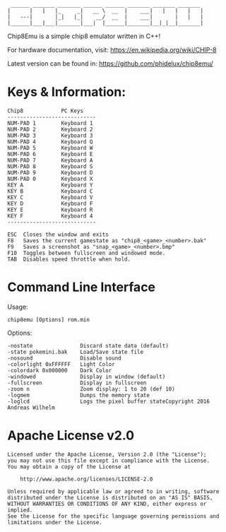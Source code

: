      ______ _______ _______ ______ ______ _______ _______ _______
    |      |   |   |_     _|   __ \  __  |    ___|   |   |   |   |
    |   ---|       |_|   |_|    __/  __  |    ___|       |   |   |
    |______|___|___|_______|___|  |______|_______|__|_|__|_______|


  Chip8Emu is a simple chip8 emulator written in C++!

  For hardware documentation, visit:
  https://en.wikipedia.org/wiki/CHIP-8

  Latest version can be found in:
  https://github.com/phidelux/chip8emu/

# Keys & Information:

    Chip8            PC Keys
    ----------------------------
    NUM-PAD 1        Keyboard 1
    NUM-PAD 2        Keyboard 2
    NUM-PAD 3        Keyboard 3
    NUM-PAD 4        Keyboard Q
    NUM-PAD 5        Keyboard W
    NUM-PAD 6        Keyboard E
    NUM-PAD 7        Keyboard A
    NUM-PAD 8        Keyboard S
    NUM-PAD 9        Keyboard D
    NUM-PAD 0        Keyboard X
    KEY A            Keyboard Y
    KEY B            Keyboard C
    KEY C            Keyboard V
    KEY D            Keyboard F
    KEY E            Keyboard R
    KEY F            Keyboard 4
    ----------------------------

    ESC  Closes the window and exits
    F8   Saves the current gamestate as "chip8_<game>_<number>.bak"
    F9   Saves a screenshot as "snap_<game>_<number>.bmp"
    F10  Toggles between fullscreen and windowed mode.
    TAB  Disables speed throttle when hold.

# Command Line Interface

  Usage:

    chip8emu [Options] rom.min

  Options:

    -nostate               Discard state data (default)
    -state pokemini.bak    Load/Save state file
    -nosound               Disable sound
    -colorlight 0xFFFFFF   Light Color
    -colordark 0x000000    Dark Color
    -windowed              Display in window (default)
    -fullscreen            Display in fullscreen
    -zoom n                Zoom display: 1 to 20 (def 10)
    -logmem                Dumps the memory state
    -loglcd                Logs the pixel buffer stateCopyright 2016 Andreas Wilhelm

# Apache License v2.0

    Licensed under the Apache License, Version 2.0 (the "License");
    you may not use this file except in compliance with the License.
    You may obtain a copy of the License at

        http://www.apache.org/licenses/LICENSE-2.0

    Unless required by applicable law or agreed to in writing, software
    distributed under the License is distributed on an "AS IS" BASIS,
    WITHOUT WARRANTIES OR CONDITIONS OF ANY KIND, either express or implied.
    See the License for the specific language governing permissions and
    limitations under the License.